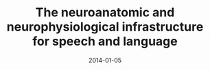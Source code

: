 ---
title: "The neuroanatomic and neurophysiological infrastructure for speech and language"
collection: publications
permalink: /publication/2014_the-neuroanatomic-and-neurophysiological-infrastru
date: 2014-01-05
year: 2014
venue: 'Current Opinion in Neurobiology'
authors: 'Poeppel D'
number: '118'
citation: 'Poeppel D (2014). The neuroanatomic and neurophysiological infrastructure for speech and language. Current Opinion in Neurobiology.'
category: 'article'
---